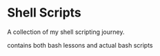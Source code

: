 # Shell Scripts

A collection of my shell scripting journey.

contains both bash lessons and actual bash scripts
